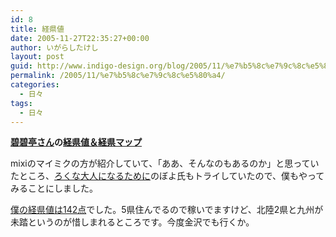 ```yaml
---
id: 8
title: 経県値
date: 2005-11-27T22:35:27+00:00
author: いがらしたけし
layout: post
guid: http://www.indigo-design.org/blog/2005/11/%e7%b5%8c%e7%9c%8c%e5%80%a4/
permalink: /2005/11/%e7%b5%8c%e7%9c%8c%e5%80%a4/
categories:
  - 日々
tags:
  - 日々
---
```

**<a href="http://blog.livedoor.jp/karasugawahekiheki/" target="_blank" class="broken_link">碧碧亭さん</a>の<a href="http://www.geocities.jp/karasugawahekiheki/keiken-map.html" target="_blank" class="broken_link">経県値＆経県マップ</a>**
  
mixiのマイミクの方が紹介していて、「ああ、そんなのもあるのか」と思っていたところ、<a href="http://volvox.seesaa.net/" target="_blank">ろくな大人になるために</a>のぼよ氏もトライしていたので、僕もやってみることにしました。
  
<a href="http://www.geocities.jp/karasugawahekiheki/keiken.html?44442444545554430034354334344434244134400000004" target="_blank" class="broken_link">僕の経県値は142点</a>でした。5県住んでるので稼いでますけど、北陸2県と九州が未踏というのが惜しまれるところです。今度金沢でも行くか。
